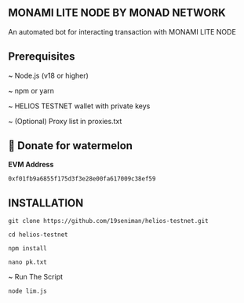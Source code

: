 ## MONAMI LITE NODE BY MONAD NETWORK 

An automated bot for interacting transaction with MONAMI LITE NODE

##  Prerequisites 
~ Node.js (v18 or higher)

~ npm or yarn

~ HELIOS TESTNET wallet with private keys

~ (Optional) Proxy list in proxies.txt



##  🍉 Donate for  watermelon

**EVM Address** 
``` 
0xf01fb9a6855f175d3f3e28e00fa617009c38ef59
```




## INSTALLATION

```
git clone https://github.com/19seniman/helios-testnet.git
```
```
cd helios-testnet
```
```
npm install
```
```
nano pk.txt
```
~ Run The Script
```
node lim.js
```
